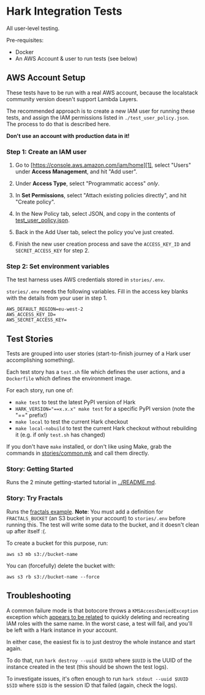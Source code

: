 # Hark Integration Tests

All user-level testing.

Pre-requisites:
- Docker
- An AWS Account & user to run tests (see below)


## AWS Account Setup

These tests have to be run with a real AWS account, because the localstack
community version doesn't support Lambda Layers.

The recommended approach is to create a new IAM user for running these tests,
and assign the IAM permissions listed in `./test_user_policy.json`. The process
to do that is described here.

**Don't use an account with production data in it!**


### Step 1: Create an IAM user

1. Go to [https://console.aws.amazon.com/iam/home][1], select "Users" under
**Access Management**, and hit "Add user".

2. Under **Access Type**, select "Programmatic access" *only*.

3. In **Set Permissions**, select "Attach existing policies directly", and hit
"Create policy".

4. In the New Policy tab, select JSON, and copy in the contents of
[test_user_policy.json](./test_user_policy.json).

5. Back in the Add User tab, select the policy you've just created.

6. Finish the new user creation process and save the `ACCESS_KEY_ID` and
`SECRET_ACCESS_KEY` for step 2.


### Step 2: Set environment variables

The test harness uses AWS credentials stored in `stories/.env`.

`stories/.env` needs the following variables. Fill in the access key blanks with
the details from your user in step 1.

```
AWS_DEFAULT_REGION=eu-west-2
AWS_ACCESS_KEY_ID=
AWS_SECRET_ACCESS_KEY=
```


## Test Stories

Tests are grouped into user stories (start-to-finish journey of a Hark user
accomplishing something).

Each test story has a `test.sh` file which defines the user actions, and a
`Dockerfile` which defines the environment image.

For each story, run one of:
- `make test` to test the latest PyPI version of Hark
- `HARK_VERSION="==x.x.x" make test` for a specific PyPI version (note the "=="
  prefix!)
- `make local` to test the current Hark checkout
- `make local-nobuild` to test the current Hark checkout without rebuilding it
  (e.g. if only `test.sh` has changed)


If you don't have `make` installed, or don't like using Make, grab the commands
in [stories/common.mk](stories/common.mk) and call them directly.


### Story: Getting Started

Runs the 2 minute getting-started tutorial in [../README.md](../README.md).


### Story: Try Fractals

Runs the [fractals example](../examples/fractals). **Note**: You must add a
definition for `FRACTALS_BUCKET` (an S3 bucket in your account) to
`stories/.env` before running this. The test will write some data to the bucket,
and it doesn't clean up after itself :(.

To create a bucket for this purpose, run:

```shell
aws s3 mb s3://bucket-name
```

You can (forcefully) delete the bucket with:

```shell
aws s3 rb s3://bucket-name --force
```


## Troubleshooting

A common failure mode is that botocore throws a `KMSAccessDeniedException`
exception which [appears to be related][2] to quickly deleting and recreating
IAM roles with the same name. In the worst case, a test will fail, and you'll be
left with a Hark instance in your account.

In either case, the easiest fix is to just destroy the whole instance and start
again.

To do that, run `hark destroy --uuid $UUID` where `$UUID` is the UUID of the
instance created in the test (this should be shown the test logs).

To investigate issues, it's often enough to run `hark stdout --uuid $UUID $SID`
where `$SID` is the session ID that failed (again, check the logs).

[1]: https://console.aws.amazon.com/iam/home
[2]: https://github.com/serverless/examples/issues/279
